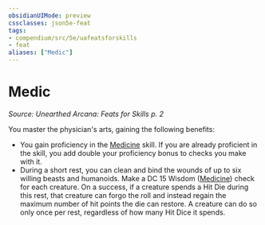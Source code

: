 ```yaml
---
obsidianUIMode: preview
cssclasses: json5e-feat
tags:
- compendium/src/5e/uafeatsforskills
- feat
aliases: ["Medic"]
---
```

# Medic
*Source: Unearthed Arcana: Feats for Skills p. 2*  

You master the physician's arts, gaining the following benefits:

- You gain proficiency in the [Medicine](/Systems/5e/rules/skills.md#Medicine) skill. If you are already proficient in the skill, you add double your proficiency bonus to checks you make with it.  
- During a short rest, you can clean and bind the wounds of up to six willing beasts and humanoids. Make a DC 15 Wisdom ([Medicine](/Systems/5e/rules/skills.md#Medicine)) check for each creature. On a success, if a creature spends a Hit Die during this rest, that creature can forgo the roll and instead regain the maximum number of hit points the die can restore. A creature can do so only once per rest, regardless of how many Hit Dice it spends.
